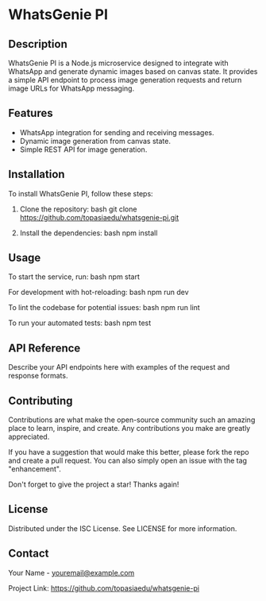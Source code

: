 # WhatsGenie PI

## Description
WhatsGenie PI is a Node.js microservice designed to integrate with WhatsApp and generate dynamic images based on canvas state. It provides a simple API endpoint to process image generation requests and return image URLs for WhatsApp messaging.

## Features
- WhatsApp integration for sending and receiving messages.
- Dynamic image generation from canvas state.
- Simple REST API for image generation.

## Installation
To install WhatsGenie PI, follow these steps:

1. Clone the repository:
bash git clone https://github.com/topasiaedu/whatsgenie-pi.git

2. Install the dependencies:
bash npm install


## Usage
To start the service, run:
bash npm start

For development with hot-reloading:
bash npm run dev

To lint the codebase for potential issues:
bash npm run lint

To run your automated tests:
bash npm test


## API Reference
Describe your API endpoints here with examples of the request and response formats.

## Contributing
Contributions are what make the open-source community such an amazing place to learn, inspire, and create. Any contributions you make are greatly appreciated.

If you have a suggestion that would make this better, please fork the repo and create a pull request. You can also simply open an issue with the tag "enhancement".

Don't forget to give the project a star! Thanks again!

## License
Distributed under the ISC License. See LICENSE for more information.

## Contact
Your Name - youremail@example.com

Project Link: https://github.com/topasiaedu/whatsgenie-pi